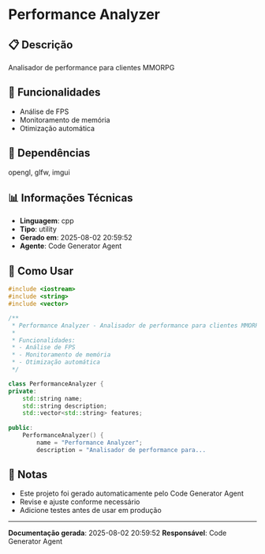 # Performance Analyzer

## 📋 Descrição

Analisador de performance para clientes MMORPG

## 🎯 Funcionalidades

- Análise de FPS
- Monitoramento de memória
- Otimização automática

## 🔗 Dependências

opengl, glfw, imgui

## 📊 Informações Técnicas

- **Linguagem**: cpp
- **Tipo**: utility
- **Gerado em**: 2025-08-02 20:59:52
- **Agente**: Code Generator Agent

## 🔧 Como Usar

```cpp
#include <iostream>
#include <string>
#include <vector>

/**
 * Performance Analyzer - Analisador de performance para clientes MMORPG
 * 
 * Funcionalidades:
 * - Análise de FPS
 * - Monitoramento de memória
 * - Otimização automática
 */

class PerformanceAnalyzer {
private:
    std::string name;
    std::string description;
    std::vector<std::string> features;
    
public:
    PerformanceAnalyzer() {
        name = "Performance Analyzer";
        description = "Analisador de performance para...
```

## 📝 Notas

- Este projeto foi gerado automaticamente pelo Code Generator Agent
- Revise e ajuste conforme necessário
- Adicione testes antes de usar em produção

---

**Documentação gerada**: 2025-08-02 20:59:52
**Responsável**: Code Generator Agent
